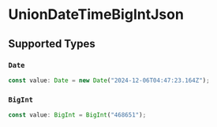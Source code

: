 # UnionDateTimeBigIntJson


## Supported Types

### `Date`

```typescript
const value: Date = new Date("2024-12-06T04:47:23.164Z");
```

### `BigInt`

```typescript
const value: BigInt = BigInt("468651");
```

